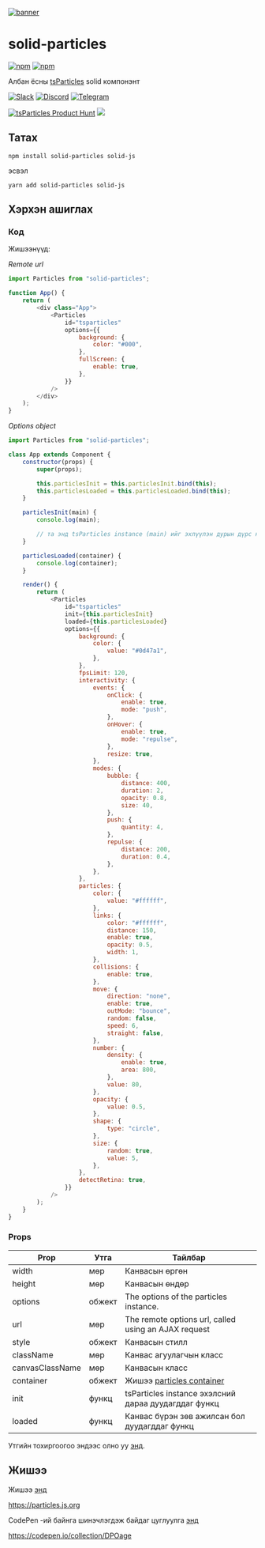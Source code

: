 [![banner](https://particles.js.org/images/banner3.png)](https://particles.js.org)

# solid-particles

[![npm](https://img.shields.io/npm/v/solid-particles)](https://www.npmjs.com/package/solid-particles) [![npm](https://img.shields.io/npm/dm/solid-particles)](https://www.npmjs.com/package/solid-particles)

Албан ёсны [tsParticles](https://github.com/matteobruni/tsparticles) solid компонэнт

[![Slack](https://particles.js.org/images/slack.png)](https://join.slack.com/t/tsparticles/shared_invite/enQtOTcxNTQxNjQ4NzkxLWE2MTZhZWExMWRmOWI5MTMxNjczOGE1Yjk0MjViYjdkYTUzODM3OTc5MGQ5MjFlODc4MzE0N2Q1OWQxZDc1YzI) [![Discord](https://particles.js.org/images/discord.png)](https://discord.gg/hACwv45Hme) [![Telegram](https://particles.js.org/images/telegram.png)](https://t.me/tsparticles)

[![tsParticles Product Hunt](https://api.producthunt.com/widgets/embed-image/v1/featured.svg?post_id=186113&theme=light)](https://www.producthunt.com/posts/tsparticles?utm_source=badge-featured&utm_medium=badge&utm_souce=badge-tsparticles") <a href="https://www.buymeacoffee.com/matteobruni"><img src="https://img.buymeacoffee.com/button-api/?text=Buy me a beer&emoji=🍺&slug=matteobruni&button_colour=5F7FFF&font_colour=ffffff&font_family=Arial&outline_colour=000000&coffee_colour=FFDD00"></a>

## Татах

```shell
npm install solid-particles solid-js
```

эсвэл

```shell
yarn add solid-particles solid-js
```

## Хэрхэн ашиглах

### Код

Жишээнүүд:

_Remote url_

```javascript
import Particles from "solid-particles";

function App() {
    return (
        <div class="App">
            <Particles
                id="tsparticles"
                options={{
                    background: {
                        color: "#000",
                    },
                    fullScreen: {
                        enable: true,
                    },
                }}
            />
        </div>
    );
}
```

_Options object_

```javascript
import Particles from "solid-particles";

class App extends Component {
    constructor(props) {
        super(props);

        this.particlesInit = this.particlesInit.bind(this);
        this.particlesLoaded = this.particlesLoaded.bind(this);
    }

    particlesInit(main) {
        console.log(main);

        // та энд tsParticles instance (main) ийг эхлүүлэн дурын дүрс нэмж болно
    }

    particlesLoaded(container) {
        console.log(container);
    }

    render() {
        return (
            <Particles
                id="tsparticles"
                init={this.particlesInit}
                loaded={this.particlesLoaded}
                options={{
                    background: {
                        color: {
                            value: "#0d47a1",
                        },
                    },
                    fpsLimit: 120,
                    interactivity: {
                        events: {
                            onClick: {
                                enable: true,
                                mode: "push",
                            },
                            onHover: {
                                enable: true,
                                mode: "repulse",
                            },
                            resize: true,
                        },
                        modes: {
                            bubble: {
                                distance: 400,
                                duration: 2,
                                opacity: 0.8,
                                size: 40,
                            },
                            push: {
                                quantity: 4,
                            },
                            repulse: {
                                distance: 200,
                                duration: 0.4,
                            },
                        },
                    },
                    particles: {
                        color: {
                            value: "#ffffff",
                        },
                        links: {
                            color: "#ffffff",
                            distance: 150,
                            enable: true,
                            opacity: 0.5,
                            width: 1,
                        },
                        collisions: {
                            enable: true,
                        },
                        move: {
                            direction: "none",
                            enable: true,
                            outMode: "bounce",
                            random: false,
                            speed: 6,
                            straight: false,
                        },
                        number: {
                            density: {
                                enable: true,
                                area: 800,
                            },
                            value: 80,
                        },
                        opacity: {
                            value: 0.5,
                        },
                        shape: {
                            type: "circle",
                        },
                        size: {
                            random: true,
                            value: 5,
                        },
                    },
                    detectRetina: true,
                }}
            />
        );
    }
}
```

### Props

| Prop            | Утга   | Тайлбар                                                                                |
| --------------- | ------ | -------------------------------------------------------------------------------------- |
| width           | мөр    | Канвасын өргөн                                                                         |
| height          | мөр    | Канвасын өндөр                                                                         |
| options         | обжект | The options of the particles instance.                                                 |
| url             | мөр    | The remote options url, called using an AJAX request                                   |
| style           | обжект | Канвасын стилл                                                                         |
| className       | мөр    | Канвас агуулагчын класс                                                                |
| canvasClassName | мөр    | Канвасын класс                                                                         |
| container       | обжект | Жишээ [particles container](https://particles.js.org/docs/modules/Core_Container.html) |
| init            | функц  | tsParticles instance эхэлсний дараа дуудагддаг функц                                   |
| loaded          | функц  | Канвас бүрэн зөв ажилсан бол дуудагддаг функц                                          |

Утгийн тохиргоогоо эндээс олно уу [энд](https://particles.js.org).

## Жишээ

Жишээ [энд](https://particles.js.org)

<https://particles.js.org>

CodePen -ий байнга шинэчлэгдэж байдаг цуглуулга [энд](https://codepen.io/collection/DPOage)

<https://codepen.io/collection/DPOage>

